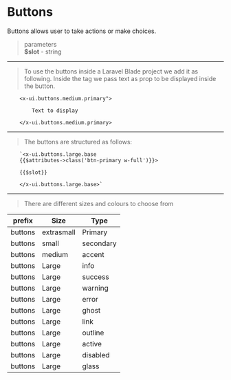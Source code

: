 # Buttons

Buttons allows user to take actions or make choices.

> parameters <br>
**$slot** - string


---

> To use the buttons inside a Laravel Blade project we add it as following. Inside the tag we pass text as prop to be displayed inside the button.

```blade
    <x-ui.buttons.medium.primary">

        Text to display

    </x-ui.buttons.medium.primary>
```


---
> The buttons are structured as follows:
```blade
    `<x-ui.buttons.large.base
    {{$attributes->class('btn-primary w-full')}}>

    {{$slot}}

    </x-ui.buttons.large.base>`
```
---
> There are different sizes and colours to choose from


| prefix  | Size       | Type      |
|---------|------------|-----------|
| buttons | extrasmall | Primary   |
| buttons | small      | secondary |
| buttons | medium     | accent    |
| buttons | Large      | info      |
| buttons | Large      | success   |
| buttons | Large      | warning   |
| buttons | Large      | error     |
| buttons | Large      | ghost     |
| buttons | Large      | link      |
| buttons | Large      | outline   |
| buttons | Large      | active    |
| buttons | Large      | disabled  |
| buttons | Large      | glass     |